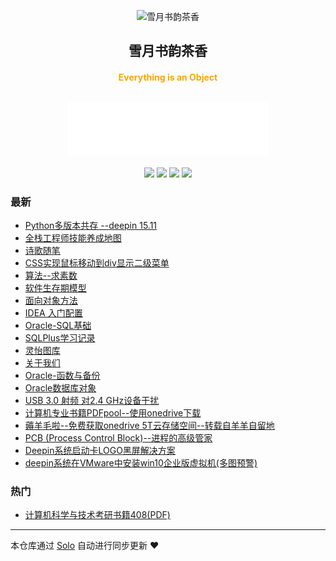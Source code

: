 <p align="center"><img alt="雪月书韵茶香" src="https://img.hacpai.com/file/2019/10/saber-a1855e52.png"></p><h2 align="center">
雪月书韵茶香
</h2>

<h4 align="center"><p align="center"><font color="orange">Everything is an Object</font></p><br><iframe frameborder="no" border="0" marginwidth="0" marginheight="0" width=320 height=86 src="//music.163.com/outchain/player?type=2&id=34690331&auto=0&height=66"></iframe></h4>
<p align="center"><a title="雪月书韵茶香" target="_blank" href="https://github.com/shuaibing90/solo-blog"><img src="https://img.shields.io/github/last-commit/shuaibing90/solo-blog.svg?style=flat-square&color=FF9900"></a>
<a title="GitHub repo size in bytes" target="_blank" href="https://github.com/shuaibing90/solo-blog"><img src="https://img.shields.io/github/repo-size/shuaibing90/solo-blog.svg?style=flat-square"></a>
<a title="Solo Version" target="_blank" href="https://github.com/b3log/solo/releases"><img src="https://img.shields.io/badge/solo-3.6.7-f1e05a.svg?style=flat-square&color=blueviolet"></a>
<a title="Hits" target="_blank" href="https://github.com/b3log/hits"><img src="https://hits.b3log.org/shuaibing90/solo-blog.svg"></a></p>

### 最新

* [Python多版本共存 --deepin 15.11](http://www.xysycx.cn:8080/articles/2019/11/12/1573488619099.html)
* [全栈工程师技能养成地图](http://www.xysycx.cn:8080/articles/2019/11/05/1572969108020.html)
* [诗歌随笔](http://www.xysycx.cn:8080/articles/2019/11/04/1572799076883.html)
* [CSS实现鼠标移动到div显示二级菜单](http://www.xysycx.cn:8080/articles/2019/10/31/1572527353863.html)
* [算法--求素数](http://www.xysycx.cn:8080/articles/2019/10/29/1572359235354.html)
* [软件生存期模型](http://www.xysycx.cn:8080/articles/2019/10/23/1571829494945.html)
* [面向对象方法](http://www.xysycx.cn:8080/articles/2019/10/23/1571823324740.html)
* [IDEA 入门配置](http://www.xysycx.cn:8080/articles/2019/10/12/1570886458221.html)
* [Oracle-SQL基础](http://www.xysycx.cn:8080/articles/2019/10/12/1570884014609.html)
* [SQLPlus学习记录](http://www.xysycx.cn:8080/articles/2019/10/12/1570883583363.html)
* [灵怡图库](http://www.xysycx.cn:8080/lingyi)
* [关于我们](http://www.xysycx.cn:8080/about)
* [Oracle-函数与备份](http://www.xysycx.cn:8080/articles/2019/10/12/1570859136659.html)
* [Oracle数据库对象](http://www.xysycx.cn:8080/articles/2019/10/12/1570851104616.html)
* [USB 3.0 射频 对2.4 GHz设备干扰](http://www.xysycx.cn:8080/articles/2019/10/11/1570791804657.html)
* [计算机专业书籍PDFpool--使用onedrive下载](http://www.xysycx.cn:8080/articles/2019/10/10/1570723006901.html)
* [薅羊毛啦--免费获取onedrive 5T云存储空间--转载自羊羊自留地](http://www.xysycx.cn:8080/articles/2019/10/10/1570722649169.html)
* [PCB (Process Control Block)--进程的高级管家](http://www.xysycx.cn:8080/articles/2019/10/08/1570544185891.html)
* [Deepin系统启动卡LOGO黑屏解决方案](http://www.xysycx.cn:8080/articles/2019/09/22/1569083920580.html)
* [deepin系统在VMware中安装win10企业版虚拟机(多图预警)](http://www.xysycx.cn:8080/articles/2019/09/12/1568217612271.html)

### 热门

* [计算机科学与技术考研书籍408(PDF)](http://www.xysycx.cn:8080/articles/2019/09/01/1567344973463.html)



---

本仓库通过 [Solo](https://github.com/b3log/solo) 自动进行同步更新 ❤️ 